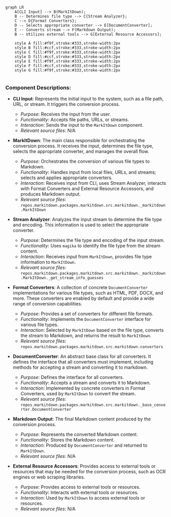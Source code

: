 ```mermaid
graph LR
    A[CLI Input] --> B(MarkItDown); 
    B -- Determines file type --> C{Stream Analyzer};
    C --> D{Format Converters};
    D -- Selects appropriate converter --> E[DocumentConverter];
    E -- Converts stream --> F(Markdown Output);
    B -- Utilizes external tools --> G[External Resource Accessors];

    style A fill:#f9f,stroke:#333,stroke-width:2px
    style B fill:#ccf,stroke:#333,stroke-width:2px
    style C fill:#f9f,stroke:#333,stroke-width:2px
    style D fill:#ccf,stroke:#333,stroke-width:2px
    style E fill:#f9f,stroke:#333,stroke-width:2px
    style F fill:#ccf,stroke:#333,stroke-width:2px
    style G fill:#f9f,stroke:#333,stroke-width:2px


```

### Component Descriptions:

- **CLI Input**: Represents the initial input to the system, such as a file path, URL, or stream. It triggers the conversion process.
    - *Purpose*: Receives the input from the user.
    - *Functionality*: Accepts file paths, URLs, or streams.
    - *Interaction*: Sends the input to the `MarkItDown` component.
    - *Relevant source files*: N/A

- **MarkItDown**: The main class responsible for orchestrating the conversion process. It receives the input, determines the file type, selects the appropriate converter, and manages the overall flow.
    - *Purpose*: Orchestrates the conversion of various file types to Markdown.
    - *Functionality*: Handles input from local files, URLs, and streams; selects and applies appropriate converters.
    - *Interaction*: Receives input from CLI, uses Stream Analyzer, interacts with Format Converters and External Resource Accessors, and produces Markdown output.
    - *Relevant source files*: `repos.markitdown.packages.markitdown.src.markitdown._markitdown.MarkItDown`

- **Stream Analyzer**: Analyzes the input stream to determine the file type and encoding. This information is used to select the appropriate converter.
    - *Purpose*: Determines the file type and encoding of the input stream.
    - *Functionality*: Uses `magika` to identify the file type from the stream content.
    - *Interaction*: Receives input from `MarkItDown`, provides file type information to `MarkItDown`.
    - *Relevant source files*: `repos.markitdown.packages.markitdown.src.markitdown._markitdown.MarkItDown._get_stream_info_guesses`

- **Format Converters**: A collection of concrete `DocumentConverter` implementations for various file types, such as HTML, PDF, DOCX, and more. These converters are enabled by default and provide a wide range of conversion capabilities.
    - *Purpose*: Provides a set of converters for different file formats.
    - *Functionality*: Implements the `DocumentConverter` interface for various file types.
    - *Interaction*: Selected by `MarkItDown` based on the file type, converts the stream to Markdown, and returns the result to `MarkItDown`.
    - *Relevant source files*: `repos.markitdown.packages.markitdown.src.markitdown.converters`

- **DocumentConverter**: An abstract base class for all converters. It defines the interface that all converters must implement, including methods for accepting a stream and converting it to markdown.
    - *Purpose*: Defines the interface for all converters.
    - *Functionality*: Accepts a stream and converts it to Markdown.
    - *Interaction*: Implemented by concrete converters in Format Converters, used by `MarkItDown` to convert the stream.
    - *Relevant source files*: `repos.markitdown.packages.markitdown.src.markitdown._base_converter.DocumentConverter`

- **Markdown Output**: The final Markdown content produced by the conversion process.
    - *Purpose*: Represents the converted Markdown content.
    - *Functionality*: Stores the Markdown content.
    - *Interaction*: Produced by `DocumentConverter` and returned to `MarkItDown`.
    - *Relevant source files*: N/A

- **External Resource Accessors**: Provides access to external tools or resources that may be needed for the conversion process, such as OCR engines or web scraping libraries.
    - *Purpose*: Provides access to external tools or resources.
    - *Functionality*: Interacts with external tools or resources.
    - *Interaction*: Used by `MarkItDown` to access external tools or resources.
    - *Relevant source files*: N/A
